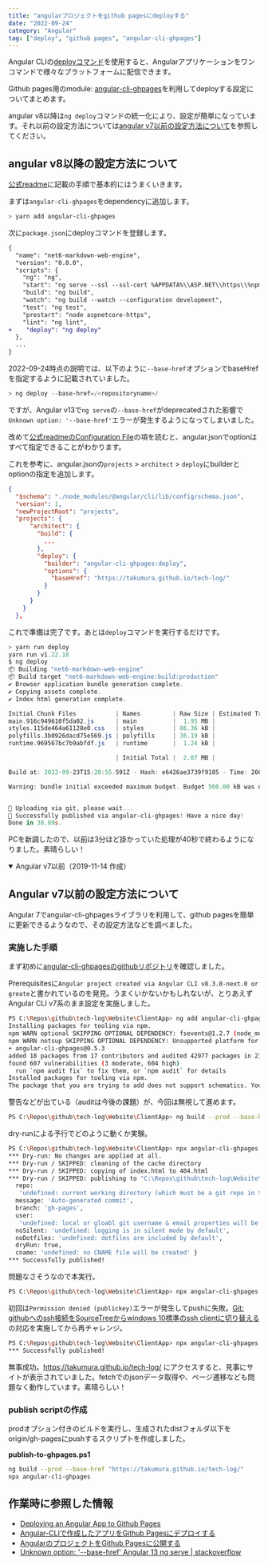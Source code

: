 ```yaml
---
title: "angularプロジェクトをgithub pagesにdeployする"
date: "2022-09-24"
category: "Angular"
tag: ["deploy", "github pages", "angular-cli-ghpages"]
---
```



Angular CLIの[deployコマンド](https://angular.io/guide/deployment)を使用すると、Angularアプリケーションをワンコマンドで様々なプラットフォームに配信できます。

Github pages用のmodule: [angular-cli-ghpages](https://github.com/angular-schule/angular-cli-ghpages)を利用してdeployする設定についてまとめます。

angular v8以降は`ng deploy`コマンドの統一化により、設定が簡単になっています。それ以前の設定方法については[angular v7以前の設定方法について](doc/angular/angular-setup-ghpages#angular-v7以前の設定方法について)<!--rehype:class=internal-link-->を参照してください。

## angular v8以降の設定方法について

[公式readme](https://github.com/angular-schule/angular-cli-ghpages#-quick-start-local-development-)に記載の手順で基本的にはうまくいきます。

まずは`angular-cli-ghpages`をdependencyに追加します。

```powershell
> yarn add angular-cli-ghpages
```

次に`package.json`にdeployコマンドを登録します。

``` diff
{
  "name": "net6-markdown-web-engine",
  "version": "0.0.0",
  "scripts": {
    "ng": "ng",
    "start": "ng serve --ssl --ssl-cert %APPDATA%\\ASP.NET\\https\\%npm_package_name%.pem --ssl-key %APPDATA%\\ASP.NET\\https\\%npm_package_name%.key",
    "build": "ng build",
    "watch": "ng build --watch --configuration development",
    "test": "ng test",
    "prestart": "node aspnetcore-https",
    "lint": "ng lint",
+    "deploy": "ng deploy"
  },
  ...
}
```

2022-09-24時点の説明では、以下のように`--base-href`オプションでbaseHrefを指定するように記載されていました。

``` powershell
> ng deploy --base-href=/<repositoryname>/
```

ですが、Angular v13で`ng serve`の`--base-href`がdeprecatedされた影響で`Unknown option: '--base-href'`エラーが発生するようになってしまいました。

改めて[公式readmeのConfiguration File](https://github.com/angular-schule/angular-cli-ghpages#-configuration-file-)の項を読むと、angular.jsonでoptionはすべて指定できることがわかります。

これを参考に、angular.jsonの`projects` > `architect` > `deploy`にbuilderとoptionの指定を追加します。

``` json
{
  "$schema": "./node_modules/@angular/cli/lib/config/schema.json",
  "version": 1,
  "newProjectRoot": "projects",
  "projects": {
      "architect": {
        "build": {
          ...
        },
        "deploy": {
          "builder": "angular-cli-ghpages:deploy",
          "options": {
            "baseHref": "https://takumura.github.io/tech-log/"
          }
        }
      }
    }
  },
```

これで準備は完了です。あとは`deploy`コマンドを実行するだけです。

``` powershell
> yarn run deploy
yarn run v1.22.18
$ ng deploy
📦 Building "net6-markdown-web-engine"
📦 Build target "net6-markdown-web-engine:build:production"
✔ Browser application bundle generation complete.
✔ Copying assets complete.
✔ Index html generation complete.

Initial Chunk Files           | Names         | Raw Size | Estimated Transfer Size
main.916c949610f5da02.js      | main          |  1.95 MB |               466.40 kB
styles.115de464a61128e0.css   | styles        | 86.36 kB |                 8.86 kB
polyfills.3b0926dacd75e569.js | polyfills     | 36.19 kB |                11.51 kB
runtime.969567bc7b9abfdf.js   | runtime       |  1.24 kB |               662 bytes

                              | Initial Total |  2.07 MB |               487.41 kB

Build at: 2022-09-23T15:20:55.591Z - Hash: e6426ae3739f9185 - Time: 26054ms

Warning: bundle initial exceeded maximum budget. Budget 500.00 kB was not met by 1.58 MB with a total of 2.07 MB.


🚀 Uploading via git, please wait...
🌟 Successfully published via angular-cli-ghpages! Have a nice day!
Done in 38.89s.
```

PCを新調したので、以前は3分ほど掛かっていた処理が40秒で終わるようになりました。素晴らしい！

<details open>
  <summary>Angular v7以前（2019-11-14 作成）</summary>

## Angular v7以前の設定方法について

Angular 7でangular-cli-ghpagesライブラリを利用して、github pagesを簡単に更新できるようなので、その設定方法などを調べました。

### 実施した手順

まず初めに[angular-cli-ghpagesのgithubリポジトリ](https://github.com/angular-schule/angular-cli-ghpages)を確認しました。

Prerequisitesに`Angular project created via Angular CLI v8.3.0-next.0 or greate`と書かれているのを発見。うまくいかないかもしれないが、とりあえずAngular CLI v7系のまま設定を実施しました。

```bash
PS C:\Repos\github\tech-log\Website\ClientApp> ng add angular-cli-ghpages
Installing packages for tooling via npm.
npm WARN optional SKIPPING OPTIONAL DEPENDENCY: fsevents@1.2.7 (node_modules\fsevents):
npm WARN notsup SKIPPING OPTIONAL DEPENDENCY: Unsupported platform for fsevents@1.2.7: wanted {"os":"darwin","arch":"any"} (current: {"os":"win32","arch":"x64"})
+ angular-cli-ghpages@0.5.3
added 18 packages from 17 contributors and audited 42977 packages in 21.148s
found 607 vulnerabilities (3 moderate, 604 high)
  run `npm audit fix` to fix them, or `npm audit` for details
Installed packages for tooling via npm.
The package that you are trying to add does not support schematics. You can try using a different version of the package or contact the package author to add ng-add support.
```

警告などが出ている（auditは今後の課題）が、今回は無視して進めます。

```bash
PS C:\Repos\github\tech-log\Website\ClientApp> ng build --prod --base-href "https://takumura.github.io/tech-log/"
```

dry-runによる予行でどのように動くか実験。

```bash
PS C:\Repos\github\tech-log\Website\ClientApp> npx angular-cli-ghpages --dry-run
*** Dry-run: No changes are applied at all.
*** Dry-run / SKIPPED: cleaning of the cache directory
*** Dry-run / SKIPPED: copying of index.html to 404.html
*** Dry-run / SKIPPED: publishing to "C:\Repos\github\tech-log\Website\ClientApp\dist" with the following options: { dir: 'C:\\Repos\\github\\tech-log\\Website\\ClientApp\\dist',
  repo:
   'undefined: current working directory (which must be a git repo in this case) will be used to commit & push',
  message: 'Auto-generated commit',
  branch: 'gh-pages',
  user:
   'undefined: local or gloabl git username & email properties will be taken',
  noSilent: 'undefined: logging is in silent mode by default',
  noDotfiles: 'undefined: dotfiles are included by default',
  dryRun: true,
  cname: 'undefined: no CNAME file will be created' }
*** Successfully published!
```

問題なさそうなので本実行。

```bash
PS C:\Repos\github\tech-log\Website\ClientApp> npx angular-cli-ghpages
```

初回は`Permission denied (publickey)`エラーが発生してpushに失敗。[Git: githubへのssh接続をSourceTreeからwindows 10標準のssh clientに切り替える](doc/env/git-ssh-configuration)<!--rehype:class=internal-link-->の対応を実施してから再チャレンジ。

```bash
PS C:\Repos\github\tech-log\Website\ClientApp> npx angular-cli-ghpages
*** Successfully published!
```

無事成功。<https://takumura.github.io/tech-log/> にアクセスすると、見事にサイトが表示されていました。fetchでのjsonデータ取得や、ページ遷移なども問題なく動作しています。素晴らしい！

### publish scriptの作成

prodオプション付きのビルドを実行し、生成されたdistフォルダ以下をorigin/gh-pagesにpushするスクリプトを作成しました。

**publish-to-ghpages.ps1**

```bash
ng build --prod --base-href "https://takumura.github.io/tech-log/"
npx angular-cli-ghpages
```

</details>

## 作業時に参照した情報

- [Deploying an Angular App to Github Pages](https://alligator.io/angular/deploying-angular-app-github-pages/)
- [Angular-CLIで作成したアプリをGithub Pagesにデプロイする](https://prokatsu.com/angular-cli_github-pages_deploy/)
- [AngularのプロジェクトをGithub Pagesに公開する](https://choco14t.hatenablog.com/entry/2018/07/07/144504)
- [Unknown option: '--base-href' Angular 13 ng serve | stackoverflow](https://stackoverflow.com/questions/71604562/unknown-option-base-href-angular-13-ng-serve)
